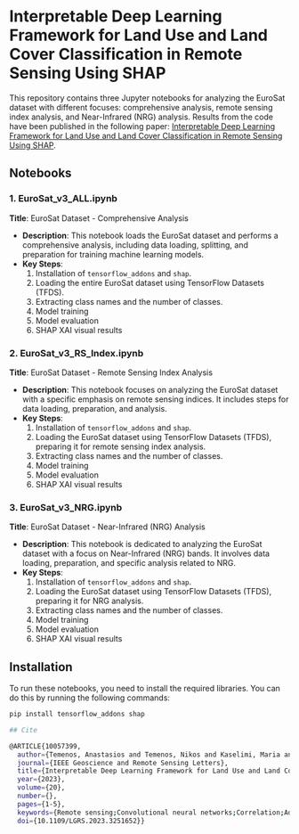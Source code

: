 # Interpretable Deep Learning Framework for Land Use and Land Cover Classification in Remote Sensing Using SHAP

This repository contains three Jupyter notebooks for analyzing the EuroSat dataset with different focuses: comprehensive analysis, remote sensing index analysis, and Near-Infrared (NRG) analysis. Results from the code have been published in the following paper: [Interpretable Deep Learning Framework for Land Use and Land Cover Classification in Remote Sensing Using SHAP](https://doi.org/10.1109/LGRS.2023.3251652).

## Notebooks

### 1. EuroSat_v3_ALL.ipynb
**Title**: EuroSat Dataset - Comprehensive Analysis
- **Description**: This notebook loads the EuroSat dataset and performs a comprehensive analysis, including data loading, splitting, and preparation for training machine learning models.
- **Key Steps**:
  1. Installation of `tensorflow_addons` and `shap`.
  2. Loading the entire EuroSat dataset using TensorFlow Datasets (TFDS).
  3. Extracting class names and the number of classes.
  4. Model training
  5. Model evaluation
  6. SHAP XAI visual results

### 2. EuroSat_v3_RS_Index.ipynb
**Title**: EuroSat Dataset - Remote Sensing Index Analysis
- **Description**: This notebook focuses on analyzing the EuroSat dataset with a specific emphasis on remote sensing indices. It includes steps for data loading, preparation, and analysis.
- **Key Steps**:
  1. Installation of `tensorflow_addons` and `shap`.
  2. Loading the EuroSat dataset using TensorFlow Datasets (TFDS), preparing it for remote sensing index analysis.
  3. Extracting class names and the number of classes.
  4. Model training
  5. Model evaluation
  6. SHAP XAI visual results

### 3. EuroSat_v3_NRG.ipynb
**Title**: EuroSat Dataset - Near-Infrared (NRG) Analysis
- **Description**: This notebook is dedicated to analyzing the EuroSat dataset with a focus on Near-Infrared (NRG) bands. It involves data loading, preparation, and specific analysis related to NRG.
- **Key Steps**:
  1. Installation of `tensorflow_addons` and `shap`.
  2. Loading the EuroSat dataset using TensorFlow Datasets (TFDS), preparing it for NRG analysis.
  3. Extracting class names and the number of classes.
  4. Model training
  5. Model evaluation
  6. SHAP XAI visual results

## Installation
To run these notebooks, you need to install the required libraries. You can do this by running the following commands:

```bash
pip install tensorflow_addons shap

## Cite

@ARTICLE{10057399,
  author={Temenos, Anastasios and Temenos, Nikos and Kaselimi, Maria and Doulamis, Anastasios and Doulamis, Nikolaos},
  journal={IEEE Geoscience and Remote Sensing Letters}, 
  title={Interpretable Deep Learning Framework for Land Use and Land Cover Classification in Remote Sensing Using SHAP}, 
  year={2023},
  volume={20},
  number={},
  pages={1-5},
  keywords={Remote sensing;Convolutional neural networks;Correlation;Additives;Deep learning;Crops;Standards;Convolutional neural network (CNN);EuroSAT;explainable AI (XAI);land cover;land use;remote sensing;Shapley additive explanation (SHAP)},
  doi={10.1109/LGRS.2023.3251652}}

